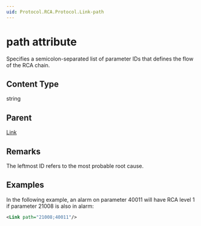 ```yaml
---
uid: Protocol.RCA.Protocol.Link-path
---
```


# path attribute

Specifies a semicolon-separated list of parameter IDs that defines the flow of the RCA chain.

## Content Type

string

## Parent

[Link](xref:Protocol.RCA.Protocol.Link)

## Remarks

The leftmost ID refers to the most probable root cause.

## Examples

In the following example, an alarm on parameter 40011 will have RCA level 1 if parameter 21008 is also in alarm:

```xml
<Link path="21008;40011"/>
```
